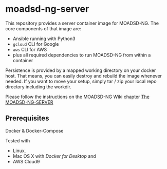 # moadsd-ng-server
This repository provides a server container image for MOADSD-NG. The core components of that image are:

* Ansible running with Python3
* `gcloud` CLI for Google
* `aws` CLI for AWS
* plus all required dependencies to run MOADSD-NG from within a container

Persistence is provided by a mapped working directory on your docker host. That means, you can easily destroy and rebuild the image whenever needed. If you want to move your setup, simply tar / zip your local repo directory including the workdir.

Please follow the instructions on the MOADSD-NG Wiki chapter
[The MOADSD-NG-SERVER](https://github.com/mawinkler/moadsd-ng/wiki/MOADSD-NG-SERVER)

## Prerequisites
Docker & Docker-Compose

Tested with
* Linux,
* Mac OS X with *Docker for Desktop* and
* AWS Cloud9
